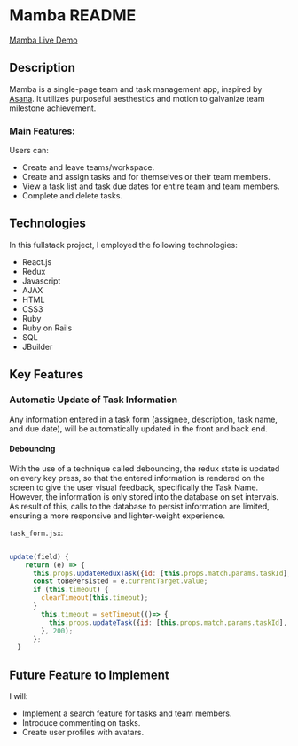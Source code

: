 # Mamba README

[Mamba Live Demo](https://aa-mamba.herokuapp.com/#/)

## Description

Mamba is a single-page team and task management app, inspired by [Asana](https://www.asana.com/). It utilizes purposeful aesthestics and motion to galvanize team milestone achievement.

### Main Features:

Users can:
* Create and leave teams/workspace.
* Create and assign tasks and for themselves or their team members.
* View a task list and task due dates for entire team and team members.
* Complete and delete tasks.

## Technologies

In this fullstack project, I employed the following technologies:
* React.js
* Redux
* Javascript
* AJAX
* HTML
* CSS3
* Ruby
* Ruby on Rails
* SQL
* JBuilder

## Key Features

### Automatic Update of Task Information

Any information entered in a task form (assignee, description, task name, and due date), will be automatically updated in the front and back end.

#### Debouncing

With the use of a technique called debouncing, the redux state is updated on every key press, so that the entered information is rendered on the screen to give the user visual feedback, specifically the Task Name. However, the information is only stored into the database on set intervals. As result of this, calls to the database to persist information are limited, ensuring a more responsive and lighter-weight experience.

`task_form.jsx`:

```javascript

update(field) {
    return (e) => {
      this.props.updateReduxTask({id: [this.props.match.params.taskId], [field]: e.currentTarget.value});
      const toBePersisted = e.currentTarget.value;
      if (this.timeout) {
        clearTimeout(this.timeout);
      }
        this.timeout = setTimeout(()=> {
          this.props.updateTask({id: [this.props.match.params.taskId], [field]: toBePersisted});
        }, 200);
      };
  }

```

## Future Feature to Implement
I will:
* Implement a search feature for tasks and team members.
* Introduce commenting on tasks.
* Create user profiles with avatars.
